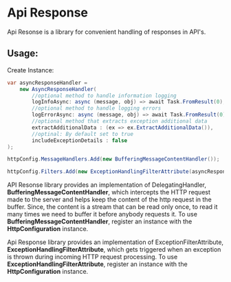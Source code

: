 # Api Response

Api Resonse is a library for convenient handling of responses in API's.

## Usage:

Create Instance:

```csharp
var asyncResponseHandler = 
    new AsyncResponseHandler(
        //optional method to handle information logging
        logInfoAsync: async (message, obj) => await Task.FromResult(0),
        //optional method to handle logging errors
        logErrorAsync: async (message, obj) => await Task.FromResult(0),
        //optional method that extracts exception additional data
        extractAdditionalData : (ex => ex.ExtractAdditionalData()),
        //optinal: By default set to true
        includeExceptionDetails : false
);

httpConfig.MessageHandlers.Add(new BufferingMessageContentHandler());

httpConfig.Filters.Add(new ExceptionHandlingFilterAttribute(asyncResponsehandler));
```

API Resonse library provides an implementation of DelegatingHandler, **BufferingMessageContentHandler**, which intercepts the HTTP request made to the server and helps keep the content of the http request in the buffer. Since, the content is a stream that can be read only once, to read it many times we need to buffer it before anybody requests it. To use **BufferingMessageContentHandler**, register an instance with the **HttpConfiguration** instance.

Api Response library provides an implementation of ExceptionFilterAttribute, **ExceptionHandlingFilterAttribute**, which gets triggered when an exception is thrown during incoming HTTP request processing. To use **ExceptionHandlingFilterAttribute**, register an instance with the **HttpConfiguration** instance.